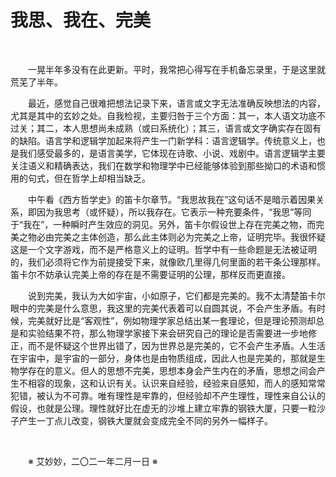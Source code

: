 # 我思、我在、完美

&emsp;&emsp;

&emsp;&emsp;一晃半年多没有在此更新。平时，我常把心得写在手机备忘录里，于是这里就荒芜了半年。

&emsp;&emsp;最近，感觉自己很难把想法记录下来，语言或文字无法准确反映想法的内容，尤其是其中的玄妙之处。自我检视，主要归咎于三个方面：其一，本人语文功底不过关；其二，本人思想尚未成熟（或曰系统化）；其三，语言或文字确实存在固有的缺陷。语言学和逻辑学加起来将产生一门新学科：语言逻辑学。传统意义上，也是我们感受最多的，是语言美学，它体现在诗歌、小说、戏剧中。语言逻辑学主要关注语义和精确表达，我们在数学和物理学中已经能够体验到那些拗口的术语和惯用的句式，但在哲学上却相当缺乏。

&emsp;&emsp;中午看《西方哲学史》的笛卡尔章节。“我思故我在”这句话不是暗示着因果关系，即因为我思考（或怀疑），所以我存在。它表示一种充要条件，“我思”等同于“我在”，一种瞬时产生效应的洞见。另外，笛卡尔假设世上存在完美之物，而完美之物必由完美之主体创造，那么此主体则必为完美之上帝，证明完毕。我很怀疑这是一个文字游戏，而不是严格意义上的证明。哲学中有一些命题是无法被证明的，我们必须将它作为前提接受下来，就像欧几里得几何里面的若干条公理那样。笛卡尔不妨承认完美上帝的存在是不需要证明的公理，那样反而更直接。

&emsp;&emsp;说到完美，我认为大如宇宙，小如原子，它们都是完美的。我不太清楚笛卡尔眼中的完美是什么意思，我这里的完美代表着可以自圆其说，不会产生矛盾。有时候，完美就好比是“客观性”，例如物理学家总结出某一套理论，但是理论预测却总是和实验结果不符，那么物理学家接下来会研究自己的理论是否需要进一步地修正，而不是怀疑这个世界出错了，因为世界总是完美的，它不会产生矛盾。人生活在宇宙中，是宇宙的一部分，身体也是由物质组成，因此人也是完美的，那就是生物学存在的意义。但人的思想不完美，思想本身会产生内在的矛盾，思想之间会产生不相容的现象，这和认识有关。认识来自经验，经验来自感知，而人的感知常常犯错，被认为不可靠。唯有理性是牢靠的，但经验却不产生理性，理性来自公认的假设，也就是公理。理性就好比在虚无的沙堆上建立牢靠的钢铁大厦，只要一粒沙子产生一丁点儿改变，钢铁大厦就会变成完全不同的另外一幅样子。

&emsp;&emsp;

&emsp;&emsp;※ 艾妙妙，二〇二一年二月一日 ※